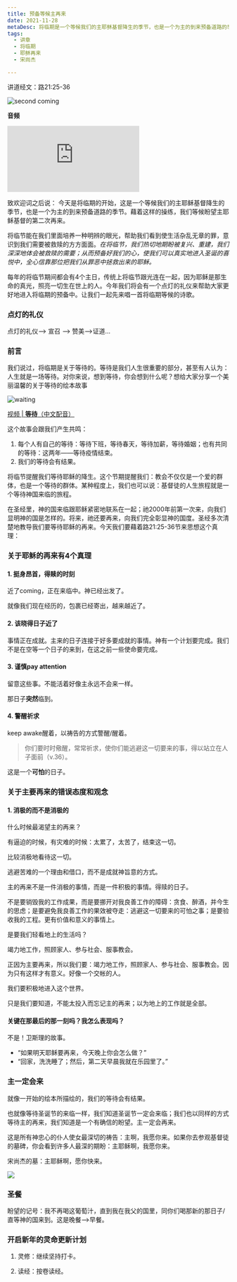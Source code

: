 ```yaml
---
title: 预备等候主再来
date: 2021-11-28
metaDesc: 将临期是一个等候我们的主耶稣基督降生的季节，也是一个为主的到来预备道路的季节。藉着这样的操练，我们等候盼望主耶稣基督的第二次再来。
tags:
  - 讲章
  - 将临期
  - 耶稣再来
  - 宋尚杰

---
```



讲道经文：路21:25-36

![second coming](https://i.ibb.co/RH8dbnv/second-coming.jpg)

**音频**

<iframe src="https://res.cloudinary.com/jeshurun/video/upload/v1639186760/audio/211128%E8%AE%B2%E9%81%93%E5%BD%95%E9%9F%B3_ks1sxu.m4a" class="resize-both" frameborder="0"></iframe>



致欢迎词之后说：
今天是将临期的开始，这是一个等候我们的主耶稣基督降生的季节，也是一个为主的到来预备道路的季节。藉着这样的操练，我们等候盼望主耶稣基督的第二次再来。

将临节能在我们里面培养一种明辨的眼光，帮助我们看到使生活杂乱无章的罪，意识到我们需要被救赎的方方面面。*在将临节，我们热切地期盼被复兴、重建，我们深深地体会被救赎的需要；从而预备好我们的心，使我们可以真实地进入圣诞的喜悦中，全心信靠那位把我们从罪恶中拯救出来的耶稣。*

每年的将临节期间都会有4个主日，传统上将临节跟光连在一起，因为耶稣是那生命的真光，照亮一切生在世上的人。今年我们将会有一个点灯的礼仪来帮助大家更好地进入将临期的预备中。让我们一起先来唱一首将临期等候的诗歌。

### 点灯的礼仪
点灯的礼仪--> 宣召 --> 赞美-->证道...

### 前言

我们说过，将临期是关于等待的。等待是我们人生很重要的部分，甚至有人认为：人生就是一场等待。对你来说，想到等待，你会想到什么呢？想给大家分享一个美丽温馨的关于等待的绘本故事

![waiting](https://i.ibb.co/1nFrZ7t/waiting.jpg)

[视频 | **等待**（中文配音）](https://zhuanlan.zhihu.com/p/362684686)

这个故事会跟我们产生共鸣：
1. 每个人有自己的等待：等待下班，等待春天，等待加薪，等待婚姻；也有共同的等待：这两年——等待疫情结束。
2. 我们的等待会有结果。



将临节提醒我们等待耶稣的降生。这个节期提醒我们：教会不仅仅是一个爱的群体，也是一个等待的群体。某种程度上，我们也可以说：基督徒的人生旅程就是一个等待神国来临的旅程。

在圣经里，神的国来临跟耶稣紧密地联系在一起；祂2000年前第一次来，向我们显明神的国是怎样的。将来，祂还要再来，向我们完全彰显神的国度。圣经多次清楚地教导我们要等待耶稣的再来。今天我们要藉着路21:25-36节来思想这个真理：





### 关于耶稣的再来有4个真理



#### 1. 挺身昂首，得赎的时刻

近了coming，正在来临中。神已经出发了。

就像我们现在经历的，包裹已经寄出，越来越近了。

#### 2. 该晓得日子近了

事情正在成就。主来的日子连接于好多要成就的事情。神有一个计划要完成。我们不是在空等一个日子的来到，在这之前一些使命要完成。



#### 3. 谨慎pay attention

留意这些事。不能活着好像主永远不会来一样。

那日子**突然**临到。

#### 4. 警醒祈求

keep awake醒着，以祷告的方式警醒/醒着。

> 你们要时时儆醒，常常祈求，使你们能逃避这一切要来的事，得以站立在人子面前（v.36）。

这是一个**可怕**的日子。







### 关于主要再来的错误态度和观念

#### 1. 消极的而不是消极的

什么时候最渴望主的再来？

有逼迫的时候，有灾难的时候：太累了，太苦了，结束这一切。

比较消极地看待这一切。

逃避苦难的一个理由和借口，而不是成就神旨意的方式。

主的再来不是一件消极的事情，而是一件积极的事情。得赎的日子。

不是要销毁我的工作成果，而是要挪开对我良善工作的障碍：贪食、醉酒，并今生的思虑；是要避免我良善工作的果效被夺走：逃避这一切要来的可怕之事；是要验收我的工程。更有价值和意义的事情上。



是要我们轻看地上的生活吗？

竭力地工作，照顾家人、参与社会、服事教会。

正因为主要再来，所以我们要：竭力地工作，照顾家人、参与社会、服事教会。因为只有这样才有意义。好像一个交帐的人。

我们要积极地进入这个世界。

只是我们要知道，不能太投入而忘记主的再来；以为地上的工作就是全部。













#### 关键在那最后的那一刻吗？我怎么表现吗？

不是！卫斯理的故事。
- “如果明天耶稣要再来，今天晚上你会怎么做？”
- “回家，洗洗睡了；然后，第二天早晨我就在乐园里了。”










### 主一定会来

就像一开始的绘本所描绘的，我们的等待会有结果。

也就像等待圣诞节的来临一样，我们知道圣诞节一定会来临；我们也以同样的方式等待主的再来，我们知道是一个有确信的盼望。主一定会再来。

这是所有神忠心的仆人使女最深切的祷告：主啊，我愿你来。如果你去参观基督徒的墓碑，你会看到许多人最深的期盼：主耶稣啊，我愿你来。

宋尚杰的墓：主耶稣啊，愿你快来。

![](https://i.ibb.co/1rG4bsj/image.jpg)


### 圣餐
盼望的记号：我不再喝这葡萄汁，直到我在我父的国里，同你们喝那新的那日子/直等神的国来到。这是晚餐-->早餐。



### 开启新年的灵命更新计划

1. 灵修：继续坚持打卡。

2. 读经：按卷读经。

